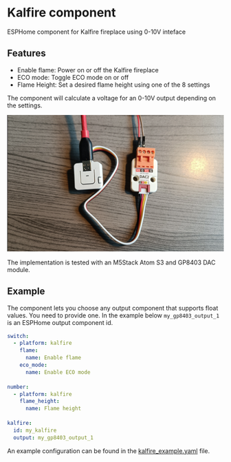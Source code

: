 # Kalfire component

ESPHome component for Kalfire fireplace using 0-10V inteface

## Features

* Enable flame: Power on or off the Kalfire fireplace
* ECO mode: Toggle ECO mode on or off
* Flame Height: Set a desired flame height using one of the 8 settings

The component will calculate a voltage for an 0-10V output depending on the settings.

![M5Stack Atom S3 with GP8403 DAC](./img/m5stack_atom_s3.png)

The implementation is tested with an M5Stack Atom S3 and GP8403 DAC module.

## Example

The component lets you choose any output component that supports float values.
You need to provide one. In the example below `my_gp8403_output_1` is an ESPHome output component id.

```yaml
switch:
  - platform: kalfire
    flame:
      name: Enable flame
    eco_mode:
      name: Enable ECO mode

number:
  - platform: kalfire
    flame_height:
      name: Flame height

kalfire:
  id: my_kalfire
  output: my_gp8403_output_1
```

An example configuration can be found in the [kalfire_example.yaml](../../kalfire_example.yaml) file.
